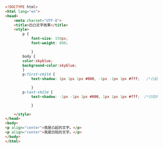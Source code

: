 
<BlogInfo id="281" title="37.凹凸文字效果" author="白日梦想猿" pv=0 read_times=0 pre_cost_time=0分30秒 category="css学习" tag_list="['css学习']" create_time="2020.07.19 10:36:14" update_time="2020.07.19 10:49:02" />

```html
<!DOCTYPE html>
<html lang="en">
<head>
    <meta charset="UTF-8">
    <title>凹凸文字效果</title>
    <style>
        p {
            font-size: 150px;
            font-weight: 800;

            }
        body {
        color:skyblue;
        background-color:skyblue;
        }
        p:first-child {
            text-shadow: 1px 1px 1px #000, -1px -1px 1px #fff;   /*凸起的文字*/

            }
        p:last-child {
            text-shadow: -1px -1px 1px #000, 1px 1px 1px #fff;  /*凹陷的文字*/

            }

    </style>
</head>
<body>
<p align="center">我是凸起的文字。</p>
<p align="center">我是凹陷的文字。</p>
</body>
</html>
```
